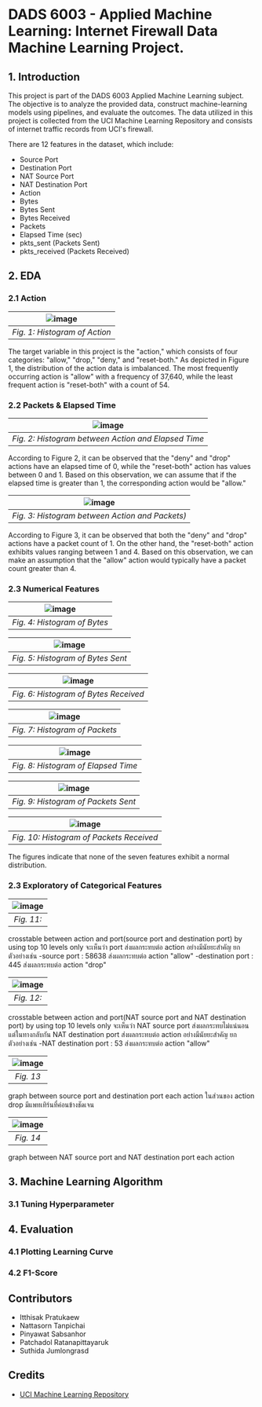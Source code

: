 # DADS 6003 - Applied Machine Learning: Internet Firewall Data Machine Learning Project.

## 1. Introduction
This project is part of the DADS 6003 Applied Machine Learning subject. The objective is to analyze the provided data, construct machine-learning models using pipelines, and evaluate the outcomes. The data utilized in this project is collected from the UCI Machine Learning Repository and consists of internet traffic records from UCI's firewall.

There are 12 features in the dataset, which include:
  * Source Port
  * Destination Port
  * NAT Source Port
  * NAT Destination Port
  * Action
  * Bytes
  * Bytes Sent
  * Bytes Received
  * Packets
  * Elapsed Time (sec)
  * pkts_sent (Packets Sent)
  * pkts_received (Packets Received)
  
## 2. EDA
### 2.1 Action
|![image](https://github.com/eatrabyo/dads-6003-firewall-ml/assets/114765725/14e928be-6b5d-4c9b-a293-6650c66f0ac3)
|:--:| 
| *Fig. 1: Histogram of Action* |


The target variable in this project is the "action," which consists of four categories: "allow," "drop," "deny," and "reset-both." As depicted in Figure 1, the distribution of the action data is imbalanced. The most frequently occurring action is "allow" with a frequency of 37,640, while the least frequent action is "reset-both" with a count of 54.

### 2.2 Packets & Elapsed Time
|![image](https://github.com/eatrabyo/dads-6003-firewall-ml/assets/114765725/fe613afd-16ea-499e-bc6b-f9029b5b98d3)
|:--:| 
| *Fig. 2: Histogram between Action and Elapsed Time* |

According to Figure 2, it can be observed that the "deny" and "drop" actions have an elapsed time of 0, while the "reset-both" action has values between 0 and 1. Based on this observation, we can assume that if the elapsed time is greater than 1, the corresponding action would be "allow."

|![image](https://github.com/eatrabyo/dads-6003-firewall-ml/assets/114765725/6b316a44-0cbc-4294-afc8-f5d99bfe3239)
|:--:| 
| *Fig. 3: Histogram between Action and Packets)* |

According to Figure 3, it can be observed that both the "deny" and "drop" actions have a packet count of 1. On the other hand, the "reset-both" action exhibits values ranging between 1 and 4. Based on this observation, we can make an assumption that the "allow" action would typically have a packet count greater than 4.

### 2.3 Numerical Features
|![image](https://github.com/eatrabyo/dads-6003-firewall-ml/assets/114765725/d6fbc54f-7571-4640-94c6-7f547346b903)
|:--:| 
| *Fig. 4: Histogram of Bytes*|

|![image](https://github.com/eatrabyo/dads-6003-firewall-ml/assets/114765725/3cbfb86a-4c2d-46d9-bc0d-9e84bdf64a62)
|:--:| 
| *Fig. 5: Histogram of Bytes Sent*|

|![image](https://github.com/eatrabyo/dads-6003-firewall-ml/assets/114765725/8822c9dc-b78a-4cee-85a3-66aed81f7844)
|:--:| 
| *Fig. 6: Histogram of Bytes Received* |

|![image](https://github.com/eatrabyo/dads-6003-firewall-ml/assets/114765725/25a04616-30a9-481c-8034-1b276365d87b)
|:--:| 
| *Fig. 7: Histogram of Packets* |
 
|![image](https://github.com/eatrabyo/dads-6003-firewall-ml/assets/114765725/e3b2c28e-970c-4d38-bcf3-eed3ce826dd0)
|:--:| 
| *Fig. 8: Histogram of Elapsed Time* |

|![image](https://github.com/eatrabyo/dads-6003-firewall-ml/assets/114765725/e97bea72-2b26-442c-9a87-e926bdbc7fc2)
|:--:| 
| *Fig. 9: Histogram of Packets Sent* |

|![image](https://github.com/eatrabyo/dads-6003-firewall-ml/assets/114765725/6e1effb9-db09-4e22-963e-44c774b2fcff)
|:--:| 
| *Fig. 10: Histogram of Packets Received*|

The figures indicate that none of the seven features exhibit a normal distribution.

### 2.3 Exploratory of Categorical Features

|![image](https://github.com/eatrabyo/dads-6003-firewall-ml/assets/114765725/864db275-7d85-4be0-b444-e6ab30fa35b7)
|:--:| 
| *Fig. 11:*|

crosstable between action and port(source port and destination port) by using top 10 levels only
จะเห็นว่า port ส่งผลกระทบต่อ action อย่างมีนัยยะสำคัญ ยกตัวอย่างเช่น
  -source port : 58638 ส่งผลกระทบต่อ action "allow"
  -destination port : 445 ส่งผลกระทบต่อ action "drop"

|![image](https://github.com/eatrabyo/dads-6003-firewall-ml/assets/114765725/f64af375-4635-4ac1-9b5b-ff821e12a9fc)
|:--:| 
| *Fig. 12:* |

crosstable between action and port(NAT source port and NAT destination port) by using top 10 levels only
จะเห็นว่า NAT source port ส่งผลกระทบไม่แน่นอน แต่ในทางกลับกัน NAT destination port ส่งผลกระทบต่อ action อย่างมีนัยยะสำคัญ ยกตัวอย่างเช่น
  -NAT destination port : 53 ส่งผลกระทบต่อ action "allow"

|![image](https://github.com/eatrabyo/dads-6003-firewall-ml/assets/114765725/94fbdd5e-4ade-4899-9f21-a3a408dfb735)
|:--:| 
| *Fig. 13* |

graph between source port and destination port each action
ในส่วนของ action drop มีแพทเทิร์นที่ค่อนข้างชัดเจน

|![image](https://github.com/eatrabyo/dads-6003-firewall-ml/assets/114765725/097b67e3-f277-4a0b-8306-e71117125961)
|:--:| 
| *Fig. 14* |

graph between NAT source port and NAT destination port each action


## 3. Machine Learning Algorithm
### 3.1 Tuning Hyperparameter

## 4. Evaluation
### 4.1 Plotting Learning Curve
### 4.2 F1-Score

## Contributors
* Itthisak Pratukaew
* Nattasorn Tanpichai
* Pinyawat Sabsanhor
* Patchadol Ratanapittayaruk
* Suthida Jumlongrasd

## Credits
* [UCI Machine Learning Repository](https://archive.ics.uci.edu/ml/datasets/Internet+Firewall+Data#)
